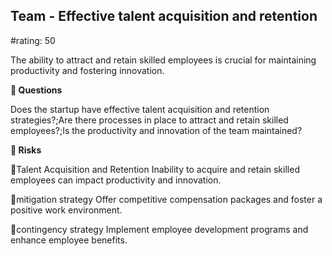 

## Team - Effective talent acquisition and retention

#rating: 50


The ability to attract and retain skilled employees is crucial for maintaining productivity and fostering innovation.

**💭 Questions**

Does the startup have effective talent acquisition and retention strategies?;Are there processes in place to attract and retain skilled employees?;Is the productivity and innovation of the team maintained?

**🚨 Risks**

🚨Talent Acquisition and Retention
Inability to acquire and retain skilled employees can impact productivity and innovation.

🚨mitigation strategy
Offer competitive compensation packages and foster a positive work environment.

🚨contingency strategy
Implement employee development programs and enhance employee benefits.




